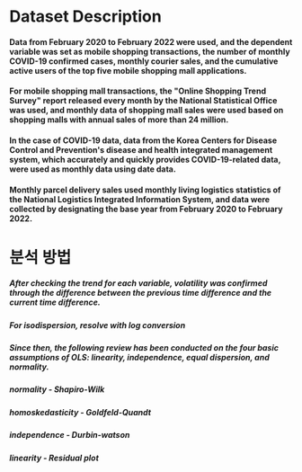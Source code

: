 
# Dataset Description
#### Data from February 2020 to February 2022 were used, and the dependent variable was set as mobile shopping transactions, the number of monthly COVID-19 confirmed cases, monthly courier sales, and the cumulative active users of the top five mobile shopping mall applications.

#### For mobile shopping mall transactions, the "Online Shopping Trend Survey" report released every month by the National Statistical Office was used, and monthly data of shopping mall sales were used based on shopping malls with annual sales of more than 24 million.

#### In the case of COVID-19 data, data from the Korea Centers for Disease Control and Prevention's disease and health integrated management system, which accurately and quickly provides COVID-19-related data, were used as monthly data using date data.

#### Monthly parcel delivery sales used monthly living logistics statistics of the National Logistics Integrated Information System, and data were collected by designating the base year from February 2020 to February 2022.




# 분석 방법
#####  After checking the trend for each variable, volatility was confirmed through the difference between the previous time difference and the current time difference.
##### For isodispersion, resolve with log conversion
##### Since then, the following review has been conducted on the four basic assumptions of OLS: linearity, independence, equal dispersion, and normality.
##### normality - Shapiro-Wilk
##### homoskedasticity - Goldfeld-Quandt 
##### independence - Durbin-watson
##### linearity - Residual plot



